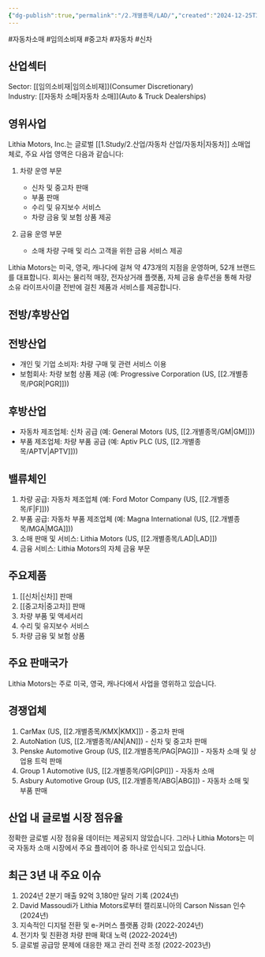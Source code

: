 ```yaml
---
{"dg-publish":true,"permalink":"/2.개별종목/LAD/","created":"2024-12-25T21:16:26.464+09:00","updated":"2025-07-29T21:37:04.832+09:00"}
---
```


#자동차소매 #임의소비재 #중고차 #자동차 #신차

## 산업섹터

Sector: [[임의소비재\|임의소비재]](Consumer Discretionary)  
Industry: [[자동차 소매\|자동차 소매]](Auto & Truck Dealerships)

## 영위사업

Lithia Motors, Inc.는 글로벌 [[1.Study/2.산업/자동차 산업/자동차\|자동차]] 소매업체로, 주요 사업 영역은 다음과 같습니다:

1. 차량 운영 부문
    
    - 신차 및 중고차 판매
    - 부품 판매
    - 수리 및 유지보수 서비스
    - 차량 금융 및 보험 상품 제공
    
2. 금융 운영 부문
    
    - 소매 차량 구매 및 리스 고객을 위한 금융 서비스 제공
    

Lithia Motors는 미국, 영국, 캐나다에 걸쳐 약 473개의 지점을 운영하며, 52개 브랜드를 대표합니다. 회사는 물리적 매장, 전자상거래 플랫폼, 자체 금융 솔루션을 통해 차량 소유 라이프사이클 전반에 걸친 제품과 서비스를 제공합니다.

## 전방/후방산업

## 전방산업

- 개인 및 기업 소비자: 차량 구매 및 관련 서비스 이용
- 보험회사: 차량 보험 상품 제공 (예: Progressive Corporation (US, [[2.개별종목/PGR\|PGR]]))

## 후방산업

- 자동차 제조업체: 신차 공급 (예: General Motors (US, [[2.개별종목/GM\|GM]]))
- 부품 제조업체: 차량 부품 공급 (예: Aptiv PLC (US, [[2.개별종목/APTV\|APTV]]))

## 밸류체인

1. 차량 공급: 자동차 제조업체 (예: Ford Motor Company (US, [[2.개별종목/F\|F]]))
2. 부품 공급: 자동차 부품 제조업체 (예: Magna International (US, [[2.개별종목/MGA\|MGA]]))
3. 소매 판매 및 서비스: Lithia Motors (US, [[2.개별종목/LAD\|LAD]])
4. 금융 서비스: Lithia Motors의 자체 금융 부문

## 주요제품

1. [[신차\|신차]] 판매
2. [[중고차\|중고차]] 판매
3. 차량 부품 및 액세서리
4. 수리 및 유지보수 서비스
5. 차량 금융 및 보험 상품

## 주요 판매국가

Lithia Motors는 주로 미국, 영국, 캐나다에서 사업을 영위하고 있습니다.

## 경쟁업체

1. CarMax (US, [[2.개별종목/KMX\|KMX]]) - 중고차 판매
2. AutoNation (US, [[2.개별종목/AN\|AN]]) - 신차 및 중고차 판매
3. Penske Automotive Group (US, [[2.개별종목/PAG\|PAG]]) - 자동차 소매 및 상업용 트럭 판매
4. Group 1 Automotive (US, [[2.개별종목/GPI\|GPI]]) - 자동차 소매
5. Asbury Automotive Group (US, [[2.개별종목/ABG\|ABG]]) - 자동차 소매 및 부품 판매

## 산업 내 글로벌 시장 점유율

정확한 글로벌 시장 점유율 데이터는 제공되지 않았습니다. 그러나 Lithia Motors는 미국 자동차 소매 시장에서 주요 플레이어 중 하나로 인식되고 있습니다.

## 최근 3년 내 주요 이슈

1. 2024년 2분기 매출 92억 3,180만 달러 기록 (2024년)
2. David Massoudi가 Lithia Motors로부터 캘리포니아의 Carson Nissan 인수 (2024년)
3. 지속적인 디지털 전환 및 e-커머스 플랫폼 강화 (2022-2024년)
4. 전기차 및 친환경 차량 판매 확대 노력 (2022-2024년)
5. 글로벌 공급망 문제에 대응한 재고 관리 전략 조정 (2022-2023년)